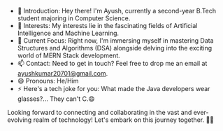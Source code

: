 - 👋 Introduction: Hey there! I'm Ayush, currently a second-year B.Tech student majoring in Computer Science.
- 👀 Interests: My interests lie in the fascinating fields of Artificial Intelligence and Machine Learning.
- 🌱 Current Focus: Right now, I'm immersing myself in mastering Data Structures and Algorithms (DSA) alongside delving into the exciting world of MERN Stack development.
- 📫 Contact: Need to get in touch? Feel free to drop me an email at ayushkumar20701@gmail.com.
- 😄 Pronouns: He/Him
- ⚡ Here's a tech joke for you: What made the Java developers wear glasses?... They can't C.😄

Looking forward to connecting and collaborating in the vast and ever-evolving realm of technology! Let's embark on this journey together. 🚀✨

<!---
ayush-20701/ayush-20701 is a ✨ special ✨ repository because its `README.md` (this file) appears on your GitHub profile.
You can click the Preview link to take a look at your changes.
--->
